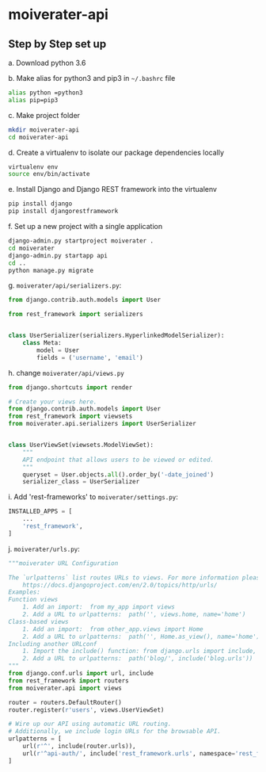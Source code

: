 # moiverater-api

## Step by Step set up

a. Download python 3.6

b. Make alias for python3 and pip3 in `~/.bashrc` file
```bash
alias python =python3
alias pip=pip3
```

c. Make project folder
```bash
mkdir moiverater-api
cd moiverater-api
```

d. Create a virtualenv to isolate our package dependencies locally
```bash
virtualenv env
source env/bin/activate
```

e. Install Django and Django REST framework into the virtualenv
```bash
pip install django
pip install djangorestframework
```

f. Set up a new project with a single application
```bash
django-admin.py startproject moiverater .
cd moiverater
django-admin.py startapp api
cd ..
python manage.py migrate
```

g. `moiverater/api/serializers.py`:
```python
from django.contrib.auth.models import User

from rest_framework import serializers


class UserSerializer(serializers.HyperlinkedModelSerializer):
    class Meta:
        model = User
        fields = ('username', 'email')

```

h. change `moiverater/api/views.py`
```python
from django.shortcuts import render

# Create your views here.
from django.contrib.auth.models import User
from rest_framework import viewsets
from moiverater.api.serializers import UserSerializer


class UserViewSet(viewsets.ModelViewSet):
    """
    API endpoint that allows users to be viewed or edited.
    """
    queryset = User.objects.all().order_by('-date_joined')
    serializer_class = UserSerializer

```

i. Add 'rest-frameworks' to `moiverater/settings.py`:
```python
INSTALLED_APPS = [
    ...
    'rest_framework',
]
```

j. `moiverater/urls.py`:
```python
"""moiverater URL Configuration

The `urlpatterns` list routes URLs to views. For more information please see:
    https://docs.djangoproject.com/en/2.0/topics/http/urls/
Examples:
Function views
    1. Add an import:  from my_app import views
    2. Add a URL to urlpatterns:  path('', views.home, name='home')
Class-based views
    1. Add an import:  from other_app.views import Home
    2. Add a URL to urlpatterns:  path('', Home.as_view(), name='home')
Including another URLconf
    1. Import the include() function: from django.urls import include, path
    2. Add a URL to urlpatterns:  path('blog/', include('blog.urls'))
"""
from django.conf.urls import url, include
from rest_framework import routers
from moiverater.api import views

router = routers.DefaultRouter()
router.register(r'users', views.UserViewSet)

# Wire up our API using automatic URL routing.
# Additionally, we include login URLs for the browsable API.
urlpatterns = [
    url(r'^', include(router.urls)),
    url(r'^api-auth/', include('rest_framework.urls', namespace='rest_framework'))
]

```